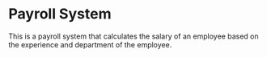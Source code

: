 # Payroll System

This is a payroll system that calculates the salary of an employee based on the experience and department of the employee.

